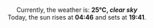 <p  align="center"><br/>Currently, the weather is: <b> 25°C, <i>clear sky</i></b></br>Today, the sun rises at <b>04:46</b> and sets at <b>19:41</b>.</p>